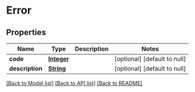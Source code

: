 # Error
## Properties

Name | Type | Description | Notes
------------ | ------------- | ------------- | -------------
**code** | [**Integer**](integer.md) |  | [optional] [default to null]
**description** | [**String**](string.md) |  | [optional] [default to null]

[[Back to Model list]](../README.md#documentation-for-models) [[Back to API list]](../README.md#documentation-for-api-endpoints) [[Back to README]](../README.md)

